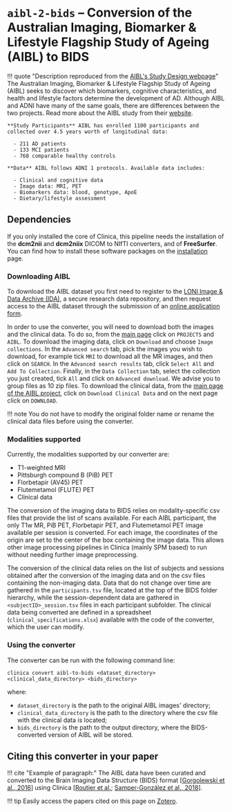 <!-- markdownlint-disable MD046 -->
# `aibl-2-bids` – Conversion of the Australian Imaging, Biomarker & Lifestyle Flagship Study of Ageing (AIBL) to BIDS

!!! quote "Description reproduced from the [AIBL's Study Design webpage](http://adni.loni.usc.edu/study-design/collaborative-studies/aibl/)"
    The Australian Imaging, Biomarker & Lifestyle Flagship Study of Ageing (AIBL) seeks to discover which biomarkers, cognitive characteristics, and health and lifestyle factors determine the development of AD.
    Although AIBL and ADNI have many of the same goals, there are differences between the two projects.
    Read more about the AIBL study from their [website](http://www.aibl.csiro.au/).

    **Study Participants** AIBL has enrolled 1100 participants and collected over 4.5 years worth of longitudinal data:

      - 211 AD patients
      - 133 MCI patients
      - 768 comparable healthy controls

    **Data** AIBL follows ADNI 1 protocols. Available data includes:

      - Clinical and cognitive data
      - Image data: MRI, PET
      - Biomarkers data: blood, genotype, ApoE
      - Dietary/lifestyle assessment

## Dependencies

If you only installed the core of Clinica, this pipeline needs the installation of the **dcm2nii** and **dcm2niix** DICOM to NIfTI converters, and of **FreeSurfer**.
You can find how to install these software packages on the [installation](../../#installing-clinica-from-source) page.

### Downloading AIBL

To download the AIBL dataset you first need to register to the [LONI Image & Data Archive (IDA)](https://ida.loni.usc.edu/login.jsp), a secure research data repository, and then request access to the AIBL dataset through the submission of an [online application form](https://ida.loni.usc.edu/collaboration/access/appApply.jsp?project=AIBL).

In order to use the converter, you will need to download both the images and the clinical data.
To do so, from the [main page](https://ida.loni.usc.edu/login.jsp?returnPage=UserManagement.jsp&project=) click on `PROJECTS` and `AIBL`.
To download the imaging data, click on `Download` and choose `Image collections`.
In the `Advanced search` tab, pick the images you wish to download, for example tick `MRI` to download all the MR images, and then click on `SEARCH`.
In the `Advanced search results` tab, click `Select All` and `Add To Collection`.
Finally, in the `Data Collection` tab, select the collection you just created, tick `All` and click on `Advanced download`.
We advise you to group files as 10 zip files.
To download the clinical data, from the [main page of the AIBL project](https://ida.loni.usc.edu/home/projectPage.jsp?project=AIBL), click on `Download Clinical Data` and on the next page click on `DOWNLOAD`.

!!! note
    You do not have to modify the original folder name or rename the clinical data files before using the converter.

### Modalities supported

Currently, the modalities supported by our converter are:

- T1-weighted MRI
- Pittsburgh compound B (PiB) PET
- Florbetapir (AV45) PET
- Flutemetamol (FLUTE) PET
- Clinical data

The conversion of the imaging data to BIDS relies on modality-specific csv files that provide the list of scans available.
For each AIBL participant, the only T1w MR, PiB PET, Florbetapir PET, and Flutemetamol PET image available per session is converted.
For each image, the coordinates of the origin are set to the center of the box containing the image data.
This allows other image processing pipelines in Clinica (mainly SPM based) to run without needing further image preprocessing.

The conversion of the clinical data relies on the list of subjects and sessions obtained after the conversion of the imaging data and on the csv files containing the non-imaging data.
Data that do not change over time are gathered in the `participants.tsv` file, located at the top of the BIDS folder hierarchy, while the session-dependent data are gathered in `<subjectID>_session.tsv` files in each participant subfolder.
The clinical data being converted are defined in a spreadsheet (`clinical_specifications.xlsx`) available with the code of the converter, which the user can modify.

### Using the converter

The converter can be run with the following command line:

```shell
clinica convert aibl-to-bids <dataset_directory> <clinical_data_directory> <bids_directory>
```

where:

- `dataset_directory` is the path to the original AIBL images' directory;
- `clinical_data_directory` is the path to the directory where the csv file with the clinical data is located;
- `bids_directory` is the path to the output directory, where the BIDS-converted version of AIBL will be stored.

## Citing this converter in your paper

!!! cite "Example of paragraph:"
    The AIBL data have been curated and converted to the Brain Imaging Data Structure (BIDS) format
    [[Gorgolewski et al., 2016](https://doi.org/10.1038/sdata.2016.44)] using Clinica
    [[Routier et al.](https://hal.inria.fr/hal-02308126/);
    [Samper-González et al., 2018](https://doi.org/10.1016/j.neuroimage.2018.08.042)].

!!! tip
    Easily access the papers cited on this page on [Zotero](https://www.zotero.org/groups/2240070/clinica_aramislab/items/collectionKey/NASGJPVL).
